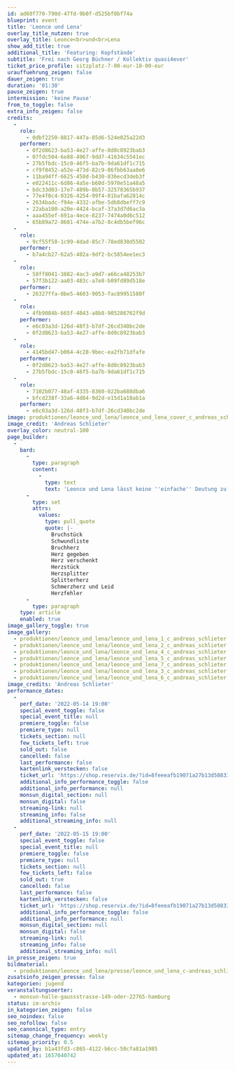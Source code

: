 ```yaml
---
id: ad60f770-790d-47fd-9b0f-d525bf0bf74a
blueprint: event
title: 'Leonce und Lena'
overlay_title_nutzen: true
overlay_title: Leonce<br>und<br>Lena
show_add_title: true
additional_title: 'Featuring: Kopfstände'
subtitle: 'Frei nach Georg Büchner / Kollektiv quasi4ever'
ticket_price_profile: sitzplatz-7-00-eur-18-00-eur
urauffuehrung_zeigen: false
dauer_zeigen: true
duration: '01:30'
pause_zeigen: true
intermission: 'keine Pause'
from_to_toggle: false
extra_info_zeigen: false
credits:
  -
    role:
      - 0dbf2250-8817-447a-85d6-524e025a22d3
    performer:
      - 0f2d8623-ba53-4e27-affe-8d0c8923bab3
      - 07fdc504-6e88-4967-9dd7-41634c5541ec
      - 27b5fbdc-15c0-46f5-ba7b-9da61df1c715
      - cf9f8452-a52e-473d-82c9-86fbb63aa8e6
      - 11ba94ff-6625-450d-b430-836ecd3deb3f
      - e022411c-6d86-4a5e-b60d-5970e51a48a5
      - bdc33d03-17e7-489b-8b57-32578365b937
      - 77e4f0c4-0326-4254-99f4-01bafa62814c
      - 2634badc-f94e-4332-afbe-5db8dbeff7c9
      - 22aba100-a20e-4424-bcaf-37a3d7d6ac3a
      - aaa455ef-691a-4ece-8237-7474a0d6c512
      - 65b89a72-8681-474e-a7b2-8c4db5bef96c
  -
    role:
      - 9cf55f58-1c99-4dad-85c7-78ed830d5502
    performer:
      - b7a4cb27-62a5-402a-9df2-bc5854ee1ec3
  -
    role:
      - 58ff8041-3882-4ac3-a9d7-a66ca48253b7
      - 57f3b122-aa03-483c-a7e8-b09fd89d518e
    performer:
      - 26327ffa-0be5-4603-9053-fac89951580f
  -
    role:
      - 4fb9084b-665f-4043-a8b8-905286762f9d
    performer:
      - e6c03a3d-126d-48f3-b7df-26cd340bc2de
      - 0f2d8623-ba53-4e27-affe-8d0c8923bab3
  -
    role:
      - 4145bd47-b064-4c28-9bec-ea2fb71dfafe
    performer:
      - 0f2d8623-ba53-4e27-affe-8d0c8923bab3
      - 27b5fbdc-15c0-46f5-ba7b-9da61df1c715
  -
    role:
      - 7102b077-48af-4335-8360-022ba688dba6
      - bfcd238f-33a6-4d84-9d2d-e15d1a18ab1a
    performer:
      - e6c03a3d-126d-48f3-b7df-26cd340bc2de
image: produktionen/leonce_und_lena/leonce_und_lena_cover_c_andreas_schlieter.jpg
image_credit: 'Andreas Schlieter'
overlay_color: neutral-100
page_builder:
  -
    bard:
      -
        type: paragraph
        content:
          -
            type: text
            text: 'Leonce und Lena lässt keine ''einfache'' Deutung zu. Auch von einem Zusammensein auf der Bühne kann kaum die Rede sein, eher von einem sich zu einander verhalten, einem ziellosen melancholischen in der Welt herumirren. Wenn dann etwas Wahnsinniges geschieht, wird es sofort von Worten umstellt. Müssen wir also alles, was aus den Mündern der Figuren quillt, als wahrhaftig betrachten? Na ja, vielleicht viel Pipi und Popo um das, was von Bedeutung ist mit wunderschönen Tulpen als Nasen. Und auch der köstlichste Kelch der großen Liebe scheint im schönsten Hochzeitsmoment schon schal zu schmecken. Die Spielentwicklung im Brennspiegel des verrückten Geschehens: für uns Freude und Herausforderung zugleich.'
      -
        type: set
        attrs:
          values:
            type: pull_quote
            quote: |-
              Bruchstück
              Schwundliste
              Bruchherz
              Herz gegeben 
              Herz verschenkt
              Herzstück
              Herzsplitter
              Splitterherz
              Schmerzherz und Leid
              Herzfehler
      -
        type: paragraph
    type: article
    enabled: true
image_gallery_toggle: true
image_gallery:
  - produktionen/leonce_und_lena/leonce_und_lena_1_c_andreas_schlieter.jpg
  - produktionen/leonce_und_lena/leonce_und_lena_2_c_andreas_schlieter.jpg
  - produktionen/leonce_und_lena/leonce_und_lena_4_c_andreas_schlieter.jpg
  - produktionen/leonce_und_lena/leonce_und_lena_5_c_andreas_schlieter.jpg
  - produktionen/leonce_und_lena/leonce_und_lena_7_c_andreas_schlieter.jpg
  - produktionen/leonce_und_lena/leonce_und_lena_3_c_andreas_schlieter.jpg
  - produktionen/leonce_und_lena/leonce_und_lena_6_c_andreas_schlieter.jpg
image_credits: 'Andreas Schlieter'
performance_dates:
  -
    perf_date: '2022-05-14 19:00'
    special_event_toggle: false
    special_event_title: null
    premiere_toggle: false
    premiere_type: null
    tickets_section: null
    few_tickets_left: true
    sold_out: false
    cancelled: false
    last_performance: false
    kartenlink_verstecken: false
    ticket_url: 'https://shop.reservix.de/?id=8feeeafb19071a27b13d5083379d95183e9ab490f2f135faf80b2fecfc1ba00f2aba7ad8945f4a4292549eb86feddc1b&vID=7337&eventGrpID=402490&eventID=1933011'
    additional_info_performance_toggle: false
    additional_info_performance: null
    monsun_digital_section: null
    monsun_digital: false
    streaming-link: null
    streaming_info: false
    additional_streaming_info: null
  -
    perf_date: '2022-05-15 19:00'
    special_event_toggle: false
    special_event_title: null
    premiere_toggle: false
    premiere_type: null
    tickets_section: null
    few_tickets_left: false
    sold_out: true
    cancelled: false
    last_performance: false
    kartenlink_verstecken: false
    ticket_url: 'https://shop.reservix.de/?id=8feeeafb19071a27b13d5083379d95183e9ab490f2f135faf80b2fecfc1ba00f2aba7ad8945f4a4292549eb86feddc1b&vID=7337&eventGrpID=402490&eventID=1933012'
    additional_info_performance_toggle: false
    additional_info_performance: null
    monsun_digital_section: null
    monsun_digital: false
    streaming-link: null
    streaming_info: false
    additional_streaming_info: null
in_presse_zeigen: true
bildmaterial:
  - produktionen/leonce_und_lena/presse/leonce_und_lena_c-andreas_schlieter_monsun.zip
zusatsinfo_zeigen_presse: false
kategorien: jugend
veranstaltungsoerter:
  - monsun-halle-gaussstrasse-149-oder-22765-hamburg
status: im-archiv
in_kategorien_zeigen: false
seo_noindex: false
seo_nofollow: false
seo_canonical_type: entry
sitemap_change_frequency: weekly
sitemap_priority: 0.5
updated_by: b1a43fd3-c865-4122-b6cc-50cfa81a1985
updated_at: 1657040742
---
```

